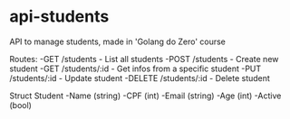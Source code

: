 # api-students
API to manage students, made in 'Golang do Zero' course

Routes:
-GET /students - List all students
-POST /students - Create new student
-GET /students/:id - Get infos from a specific student
-PUT /students/:id - Update student
-DELETE /students/:id - Delete student

Struct Student
-Name (string)
-CPF (int)
-Email (string)
-Age (int)
-Active (bool)
